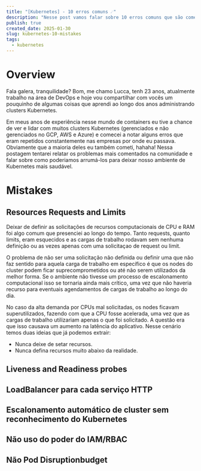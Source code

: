 ```yaml
---
title: "[Kubernetes] - 10 erros comuns ☄️"
description: "Nesse post vamos falar sobre 10 erros comuns que são cometidos ao administrar clusters Kubernetes."
publish: true
created_date: 2025-01-30
slug: kubernetes-10-mistakes
tags:
  - kubernetes
---
```


# Overview

Fala galera, tranquilidade? Bom, me chamo Lucca, tenh 23 anos, atualmente trabalho na área de DevOps e hoje vou compartilhar com vocês um pouquinho de algumas coisas que aprendi ao longo dos anos administrando clusters Kubernetes.

Em meus anos de experiência nesse mundo de containers eu tive a chance de ver e lidar com muitos clusters Kubernetes (gerenciados e não gerenciados no GCP, AWS e Azure) e comecei a notar alguns erros que eram repetidos constantemente nas empresas por onde eu passava. Obviamente que a maioria deles eu também cometi, hahaha! Nessa postagem tentarei relatar os problemas mais comentados na comunidade e falar sobre como poderiamos arrumá-los para deixar nosso ambiente de Kubernetes mais saudável.

# Mistakes

## Resources Requests and Limits

Deixar de definir as solicitações de recursos computacionais de CPU e RAM foi algo comum que presenciei ao longo do tempo. Tanto requests, quanto limits, eram esquecidos e as cargas de trabalho rodavam sem nenhuma definição ou as vezes apenas com uma solicitaçao de request ou limit.

O problema de não ser uma solicitação não definida ou definir uma que não faz sentido para aquela carga de trabalho em específico é que os nodes do cluster podem ficar suprecomprometidos ou até não serem utilizados da melhor forma. Se o ambiente não tivesse um processo de escalonamento computacional isso se tornaria ainda mais crítico, uma vez que não haveria recurso para eventuais agendamentos de cargas de trabalho ao longo do dia.

No caso da alta demanda por CPUs mal solicitadas, os nodes ficavam superutilizados, fazendo com que a CPU fosse acelerada, uma vez que as cargas de trabalho utilizariam apenas o que foi solicitado. A questão era que isso causava um aumento na latência do aplicativo. Nesse cenário temos duas ideias que já podemos extrair:

- Nunca deixe de setar recursos.
- Nunca defina recursos muito abaixo da realidade.

## Liveness and Readiness probes

## LoadBalancer para cada serviço HTTP

## Escalonamento automático de cluster sem reconhecimento do Kubernetes

## Não uso do poder do IAM/RBAC

## Não Pod Disruptionbudget
